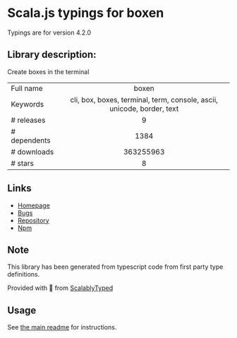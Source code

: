 
# Scala.js typings for boxen

Typings are for version 4.2.0

## Library description:
Create boxes in the terminal

|                    |                 |
| ------------------ | :-------------: |
| Full name          | boxen |
| Keywords           | cli, box, boxes, terminal, term, console, ascii, unicode, border, text |
| # releases         | 9 |
| # dependents       | 1384 |
| # downloads        | 363255963 |
| # stars            | 8 |

## Links
- [Homepage](https://github.com/sindresorhus/boxen#readme)
- [Bugs](https://github.com/sindresorhus/boxen/issues)
- [Repository](https://github.com/sindresorhus/boxen)
- [Npm](https://www.npmjs.com/package/boxen)
    


## Note
This library has been generated from typescript code from first party type definitions.

Provided with :purple_heart: from [ScalablyTyped](https://github.com/oyvindberg/ScalablyTyped)

## Usage
See [the main readme](../../readme.md) for instructions.


